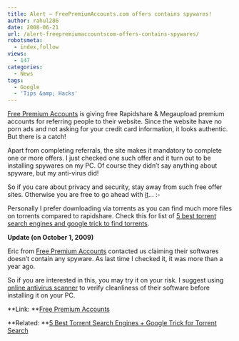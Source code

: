 ```yaml
---
title: Alert – FreePremiumAccounts.com offers contains spywares!
author: rahul286
date: 2008-06-21
url: /alert-freepremiumaccountscom-offers-contains-spywares/
robotsmeta:
  - index,follow
views:
  - 147
categories:
  - News
tags:
  - Google
  - 'Tips &amp; Hacks'
---
```

<a href="http://www.freepremiumaccounts.com/" onclick="_gaq.push(['_trackEvent', 'outbound-article', 'http://www.freepremiumaccounts.com/', 'Free Premium Accounts']);" target="_blank">Free Premium Accounts</a> is giving free Rapidshare & Megaupload premium accounts for referring people to their website. Since the website have no porn ads and not asking for your credit card information, it looks authentic. But there is a catch!

Apart from completing referrals, the site makes it mandatory to complete one or more offers. I just checked one such offer and it turn out to be installing spywares on my PC. Of course they didn’t say anything about spyware, but my anti-virus did!

So if you care about privacy and security, stay away from such free offer sites. Otherwise you are free to go ahead with <a href="http://freepremiumaccounts.com/" onclick="_gaq.push(['_trackEvent', 'outbound-article', 'http://freepremiumaccounts.com/', 'it']);" target="_blank">it</a>… <img src="http://devilsworkshop.org/wp-includes/images/smilies/simple-smile.png" alt=":-)" class="wp-smiley" style="height: 1em; max-height: 1em;" />

Personally I prefer downloading via torrents as you can find much more files on torrents compared to rapidshare. Check this for list of <a href="http://devilsworkshop.org/2008/02/24/5-best-torrent-search-engines-google-trick-for-torrent-search/" target="_blank">5 best torrent search engines and google trick to find torrents</a>.

**Update (on October 1, 2009)**

Eric from <a href="http://www.freepremiumaccounts.com/" onclick="_gaq.push(['_trackEvent', 'outbound-article', 'http://www.freepremiumaccounts.com/', 'Free Premium Accounts']);" target="_blank">Free Premium Accounts</a> contacted us claiming their softwares doesn&#8217;t contain any spyware. As last time I checked it, it was more than a year ago.

So if you are interested in this, you may try it on your risk. I suggest using [online antivirus scanner][1] to verify cleanliness of their software before installing it on your PC.

**Link: **<a href="http://freepremiumaccounts.com/" onclick="_gaq.push(['_trackEvent', 'outbound-article', 'http://freepremiumaccounts.com/', 'Free Premium Accounts']);" target="_blank">Free Premium Accounts</a>

**Related: **<a href="http://devilsworkshop.org/2008/02/24/5-best-torrent-search-engines-google-trick-for-torrent-search/" target="_blank">5 Best Torrent Search Engines + Google Trick for Torrent Search</a>

 [1]: http://devilsworkshop.org/4-ways-to-scan-suspicious-files-email-attachments-online-using-virus-total/
